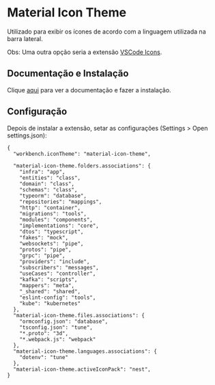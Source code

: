 # Material Icon Theme

Utilizado para exibir os ícones de acordo com a linguagem utilizada na barra lateral.

Obs: Uma outra opção seria a extensão [VSCode Icons](vscode-icons.md).

## Documentação e Instalação

Clique [aqui](https://marketplace.visualstudio.com/items?itemName=PKief.material-icon-theme) para ver a documentação e fazer a instalação.

## Configuração

Depois de instalar a extensão, setar as configurações (Settings > Open settings.json):

```
{
  "workbench.iconTheme": "material-icon-theme",

  "material-icon-theme.folders.associations": {
    "infra": "app",
    "entities": "class",
    "domain": "class",
    "schemas": "class",
    "typeorm": "database",
    "repositories": "mappings",
    "http": "container",
    "migrations": "tools",
    "modules": "components",
    "implementations": "core",
    "dtos": "typescript",
    "fakes": "mock",
    "websockets": "pipe",
    "protos": "pipe",
    "grpc": "pipe",
    "providers": "include",
    "subscribers": "messages",
    "useCases": "controller",
    "kafka": "scripts",
    "mappers": "meta",
    "_shared": "shared",
    "eslint-config": "tools",
    "kube": "kubernetes"
  },
  "material-icon-theme.files.associations": {
    "ormconfig.json": "database",
    "tsconfig.json": "tune",
    "*.proto": "3d",
    "*.webpack.js": "webpack"
  },
  "material-icon-theme.languages.associations": {
    "dotenv": "tune"
  },
  "material-icon-theme.activeIconPack": "nest",
}
```